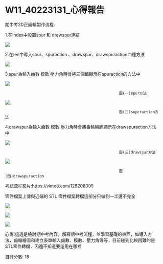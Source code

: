 # W11_40223131_心得報告
期中考2D正齒輪製作流程:

1.在index中設置spur 和 drawspur連結

![](https://copy.com/p9qjDZcy0xNYxYvv)

2.在leo中導入spur、spuraction 、drawspur、drawspuraction四種方法

![](https://copy.com/YcbpjVFKNMKeaHcI)

3.spur為輸入齒數 模數 壓力角時會將三個值顯示在spuraction的方法中

![](https://copy.com/KQxmWDrtCZo8malF)

                                                        圖(一)spur方法

![](https://copy.com/m9Sth7IXoIHkK2Si)

                                                        圖(二)superaction方法


4.drawspur為輸入齒數 模數 壓力角時會將齒輪輪廓顯示在drawspuraction方法中

![](https://copy.com/MWuA6rHdhYKLPRF0)

                                                        圖(三)drawspur方法

![](https://copy.com/bK0geDIAEDjVtISm)

                                                        圖(四)drawspuraction
                                                        
考試流程影片:https://vimeo.com/128208009


零件檔案上傳與近端的 STL 零件檔案轉檔這部分只做到一半還不完全

![](https://copy.com/djUweJ4EDCArDy1P)



![](https://copy.com/pCUKoKiz4xsBQPfu)


![](https://copy.com/lLR8JShvYoELB7Yi)

心得:這週是檢討期中考內容，解釋期中考流程，並學習基礎的東西，如導入方法，齒輪繪圖和建立表單輸入齒數、模數、壓力角等等，目前碰到比較困難的是STL零件轉檔，因還不知道要運用在哪裡


自評分數: 16






 